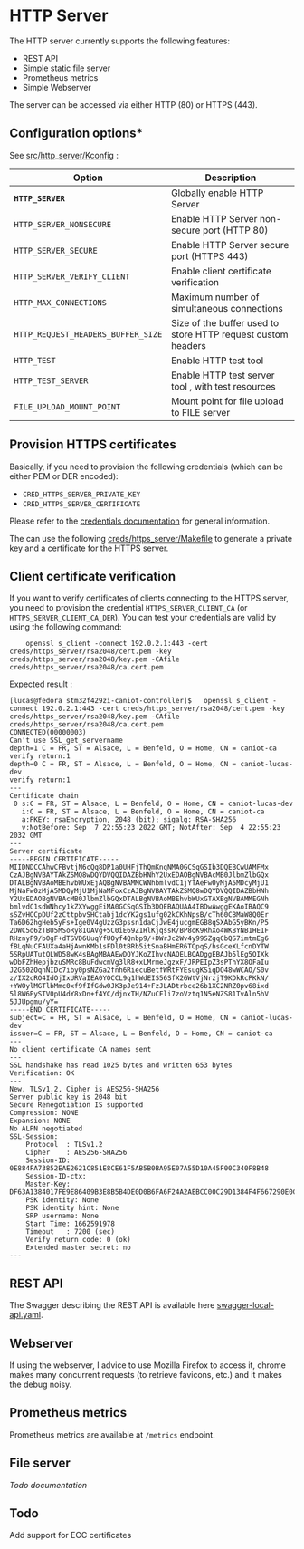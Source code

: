 # HTTP Server

The HTTP server currently supports the following features:
- REST API
- Simple static file server
- Prometheus metrics
- Simple Webserver

The server can be accessed via either HTTP (80) or HTTPS (443).

## Configuration options*

See [src/http_server/Kconfig](../src/http_server/Kconfig) :

| Option                             | Description                                                  |
| ---------------------------------- | ------------------------------------------------------------ |
| **`HTTP_SERVER`**                  | Globally enable HTTP Server                                  |
| `HTTP_SERVER_NONSECURE`            | Enable HTTP Server non-secure port (HTTP 80)                 |
| `HTTP_SERVER_SECURE`               | Enable HTTP Server secure port (HTTPS 443)                   |
| `HTTP_SERVER_VERIFY_CLIENT`        | Enable client certificate verification                       |
| `HTTP_MAX_CONNECTIONS`             | Maximum number of simultaneous connections                   |
| `HTTP_REQUEST_HEADERS_BUFFER_SIZE` | Size of the buffer used to store HTTP request custom headers |
| `HTTP_TEST`                        | Enable HTTP test tool                                        |
| `HTTP_TEST_SERVER`                 | Enable HTTP test server tool , with test resources           |
| `FILE_UPLOAD_MOUNT_POINT`          | Mount point for file upload to FILE server                   |

## Provision HTTPS certificates

Basically, if you need to provision the following credentials (which can be either PEM or DER encoded):
- `CRED_HTTPS_SERVER_PRIVATE_KEY`
- `CRED_HTTPS_SERVER_CERTIFICATE`

Please refer to the [credentials documentation](credentials.md) for general information.

The can use the following [creds/https_server/Makefile](../creds/https_server/Makefile) to
generate a private key and a certificate for the HTTPS server.

## Client certificate verification

If you want to verify certificates of clients connecting to the HTTPS server, 
you need to provision the credential `HTTPS_SERVER_CLIENT_CA` (or `HTTPS_SERVER_CLIENT_CA_DER`).
You can test your credentials are valid by using the following command:
    
        openssl s_client -connect 192.0.2.1:443 -cert creds/https_server/rsa2048/cert.pem -key creds/https_server/rsa2048/key.pem -CAfile creds/https_server/rsa2048/ca.cert.pem

Expected result :
```
[lucas@fedora stm32f429zi-caniot-controller]$   openssl s_client -connect 192.0.2.1:443 -cert creds/https_server/rsa2048/cert.pem -key creds/https_server/rsa2048/key.pem -CAfile creds/https_server/rsa2048/ca.cert.pem
CONNECTED(00000003)
Can't use SSL_get_servername
depth=1 C = FR, ST = Alsace, L = Benfeld, O = Home, CN = caniot-ca
verify return:1
depth=0 C = FR, ST = Alsace, L = Benfeld, O = Home, CN = caniot-lucas-dev
verify return:1
---
Certificate chain
 0 s:C = FR, ST = Alsace, L = Benfeld, O = Home, CN = caniot-lucas-dev
   i:C = FR, ST = Alsace, L = Benfeld, O = Home, CN = caniot-ca
   a:PKEY: rsaEncryption, 2048 (bit); sigalg: RSA-SHA256
   v:NotBefore: Sep  7 22:55:23 2022 GMT; NotAfter: Sep  4 22:55:23 2032 GMT
---
Server certificate
-----BEGIN CERTIFICATE-----
MIIDNDCCAhwCFBvtjN6cQq8DP1a0UHFjThQmKnqNMA0GCSqGSIb3DQEBCwUAMFMx
CzAJBgNVBAYTAkZSMQ8wDQYDVQQIDAZBbHNhY2UxEDAOBgNVBAcMB0JlbmZlbGQx
DTALBgNVBAoMBEhvbWUxEjAQBgNVBAMMCWNhbmlvdC1jYTAeFw0yMjA5MDcyMjU1
MjNaFw0zMjA5MDQyMjU1MjNaMFoxCzAJBgNVBAYTAkZSMQ8wDQYDVQQIDAZBbHNh
Y2UxEDAOBgNVBAcMB0JlbmZlbGQxDTALBgNVBAoMBEhvbWUxGTAXBgNVBAMMEGNh
bmlvdC1sdWNhcy1kZXYwggEiMA0GCSqGSIb3DQEBAQUAA4IBDwAwggEKAoIBAQC9
sSZvHOCpDUf2zCttpbvSHCtabj1dcYK2gs1ufg02kCKhNpsB/cTh60CBMaW8Q0Er
Ta6D62hgHeb5yFs+Ige0V4gUzzG3pssn1daCjJwE4jucgmEGB8qSXAbG5yBKn/P5
2DWC5o6zTBU5MSoRy81OAVg+5C0iE69Z1HlKjqssR/BP8oK9RhXo4WK8YNB1HE1F
RHznyF9/b0gF+dTSVD6UuqYfUOyf4Qnbp9/+DWrJc2Wv4y99SZgqCbQS7imtmEg6
fBLqNuCFAUXa4aHjAwnKMb1sFDl0tBRb5itSnaBHmER6TOpqS/hsGceXLfcnDYTW
5SRpUATutQLWD58wK4sBAgMBAAEwDQYJKoZIhvcNAQELBQADggEBAJb5lEg5QIXk
wDbFZhHepjbzuSMRc8BuFdwcmVg3lR8+xLMrmeJgzxF/JRPEIpZ3sPThYX8OFaIu
J2G50ZOqnNIDc7iby0psNZGa2fnh6RiecuBetfWRtFYEsugKSiqDO48wWCAO/S0v
z/IX2cRO4IdOjIxURVaIEA0YOCCL9q1hWdEIS56SfX2GWtVjNrzjT9KDkRcPKkN/
+YWOylMGTlbMmc0xf9fIfGdw0JK3pJe914+FzJLADtrbce26b1XC2NRZ0pv68ixd
5l8W6EySTV0pU4dY8xDn+f4YC/djnxTH/NZuCFli7zoVztq1N5eNZS81TvAln5hV
5JJUpgmu/yY=
-----END CERTIFICATE-----
subject=C = FR, ST = Alsace, L = Benfeld, O = Home, CN = caniot-lucas-dev
issuer=C = FR, ST = Alsace, L = Benfeld, O = Home, CN = caniot-ca
---
No client certificate CA names sent
---
SSL handshake has read 1025 bytes and written 653 bytes
Verification: OK
---
New, TLSv1.2, Cipher is AES256-SHA256
Server public key is 2048 bit
Secure Renegotiation IS supported
Compression: NONE
Expansion: NONE
No ALPN negotiated
SSL-Session:
    Protocol  : TLSv1.2
    Cipher    : AES256-SHA256
    Session-ID: 0E884FA73852EAE2621C851E8CE61F5AB5B0BA95E07A55D10A45F00C340F8B48
    Session-ID-ctx: 
    Master-Key: DF63A1384017FE9E86409B3E8B5B4DE0D0B6FA6F24A2AEBCC00C29D1384F4F667290E0CB50A756BBA42E1CDD4F42754A
    PSK identity: None
    PSK identity hint: None
    SRP username: None
    Start Time: 1662591978
    Timeout   : 7200 (sec)
    Verify return code: 0 (ok)
    Extended master secret: no
---
```

## REST API

The Swagger describing the REST API is available here [swagger-local-api.yaml](./swagger-local-api.yaml).

## Webserver

If using the webserver, I advice to use Mozilla Firefox to access it, chrome 
makes many concurrent requests (to retrieve favicons, etc.) and it makes
the debug noisy.

## Prometheus metrics

Prometheus metrics are available at `/metrics` endpoint.

## File server

*Todo documentation*

## Todo

Add support for ECC certificates